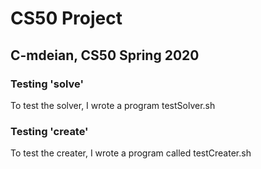 # CS50 Project
## C-mdeian, CS50 Spring 2020

### Testing 'solve'

To test the solver, I wrote a program testSolver.sh

### Testing 'create'

To test the creater, I wrote a program called testCreater.sh
